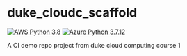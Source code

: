 # duke_cloudc_scaffold
[![AWS Python 3.8](https://github.com/WHITSNAK/duke_cloudc_scaffold/actions/workflows/aws.yml/badge.svg)](https://github.com/WHITSNAK/duke_cloudc_scaffold/actions/workflows/aws.yml)  [![Azure Python 3.7.12](https://github.com/WHITSNAK/duke_cloudc_scaffold/actions/workflows/azure.yml/badge.svg)](https://github.com/WHITSNAK/duke_cloudc_scaffold/actions/workflows/azure.yml)

A CI demo repo project from duke cloud computing course 1
